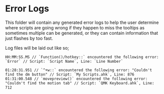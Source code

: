 # Error Logs
This folder will contain any generated error logs to help the user determine where scripts are going wrong if they happen to miss the tooltips as sometimes multiple can be generated, or they can contain information that just flashes by too fast.

Log files will be laid out like so;

```
HH:MM:SS.MS // `Function()/hotkey::` encountered the following error: `Error` // Script: `Script Name`, Line: `Line Number`

01:28:31.951 // `^+w::` encountered the following error: "Couldn't find the dm button" // Script: `My Scripts.ahk`, Line: 876
01:31:00.548 // `movepreview()` encountered the following error: "Couldn't find the motion tab" // Script: `QMK Keyboard.ahk`, Line: 712
```